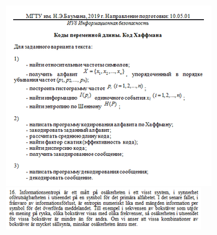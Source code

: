 ![All_text](https://github.com/AliciaMalfy/BMSTU.Information_Theory.5_semester/blob/master/%D0%94%D0%97%209/%D0%A1%D0%BD%D0%B8%D0%BC%D0%BE%D0%BA%20%D1%8D%D0%BA%D1%80%D0%B0%D0%BD%D0%B0%20%D0%BE%D1%82%202019-12-23%2021-21-39.png)
![All_text](https://github.com/AliciaMalfy/BMSTU.Information_Theory.5_semester/blob/master/%D0%94%D0%97%209/%D0%A1%D0%BD%D0%B8%D0%BC%D0%BE%D0%BA%20%D1%8D%D0%BA%D1%80%D0%B0%D0%BD%D0%B0%20%D0%BE%D1%82%202019-12-23%2021-21-59.png)
